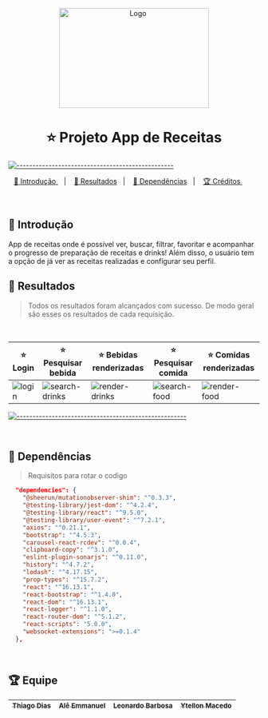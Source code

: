 <p align="center">
  <img src="https://cdn-icons-png.flaticon.com/512/683/683488.png" alt="Logo" width="300" height="200" />
</p>

<h1 align="center"> ⭐ Projeto App de Receitas </h1>

[![-------------------------------------------------](https://raw.githubusercontent.com/andreasbm/readme/master/assets/lines/colored.png)](#table-of-contents)

<p align="center">
  <a href="#Introdução"> 🧩 Introdução </a>&nbsp;&nbsp;&nbsp;|&nbsp;&nbsp;&nbsp;
  <a href="#Resultados"> 🚀 Resultados</a>&nbsp;&nbsp;&nbsp;|&nbsp;&nbsp;&nbsp;
  <a href="#Dependências"> 🧪 Dependências</a>&nbsp;&nbsp;&nbsp;|&nbsp;&nbsp;&nbsp;
  <a href="#Creditos"> 🏆 Créditos </a>&nbsp;&nbsp;&nbsp;&nbsp;&nbsp;&nbsp;
</p>

<br/>


<a id="Introdução"></a>
## 🧩 Introdução 

App de receitas onde é possível ver, buscar, filtrar, favoritar e acompanhar o progresso de preparação de receitas e drinks! Além disso, o usuário tem a opção de já ver as receitas realizadas e configurar seu perfil.
<br/>


<a id="Resultados"></a>
## 🚀 Resultados 
  > Todos os resultados foram alcançados com sucesso. De modo geral são esses os resultados de cada requisição. 


<br/> 

⭐ Login | ⭐ Pesquisar bebida | ⭐ Bebidas renderizadas | ⭐ Pesquisar comida | ⭐ Comidas renderizadas 
|---|---|---|---|---|
![login](https://user-images.githubusercontent.com/61299540/222635332-8358d380-d1c2-4511-a7b6-5f1dae3b9c2c.png)| ![search-drinks](https://user-images.githubusercontent.com/61299540/222635325-0c1dfc0b-224b-4bb9-bbd9-d319267d223b.png) | ![render-drinks](https://user-images.githubusercontent.com/61299540/222635321-0f957a54-48b7-4ecd-ae8a-b0c7a7cbd30a.png) | ![search-food](https://user-images.githubusercontent.com/61299540/222635331-d7a5a4dc-b6e4-4ca2-9512-922b696538b4.png) | ![render-food](https://user-images.githubusercontent.com/61299540/222635328-c001b990-e685-48fc-b029-8a7517a6c833.png)
  
[![-----------------------------------------------------](https://raw.githubusercontent.com/andreasbm/readme/master/assets/lines/colored.png)](#table-of-contents)

<br />   

<a id="Dependências"></a>
## 🧪 Dependências
> Requisitos para rotar o codigo

```JSON
  "dependencies": {
    "@sheerun/mutationobserver-shim": "^0.3.3",
    "@testing-library/jest-dom": "^4.2.4",
    "@testing-library/react": "^9.5.0",
    "@testing-library/user-event": "^7.2.1",
    "axios": "^0.21.1",
    "bootstrap": "^4.5.3",
    "carousel-react-rcdev": "^0.0.4",
    "clipboard-copy": "^3.1.0",
    "eslint-plugin-sonarjs": "^0.11.0",
    "history": "^4.7.2",
    "lodash": "^4.17.15",
    "prop-types": "^15.7.2",
    "react": "^16.13.1",
    "react-bootstrap": "^1.4.0",
    "react-dom": "^16.13.1",
    "react-logger": "^1.1.0",
    "react-router-dom": "^5.1.2",
    "react-scripts": "5.0.0",
    "websocket-extensions": ">=0.1.4"
  },
```

<br /> 

<a id="Creditos"></a>
## 🏆 Equipe

<div > 

| [<sub> Thiago Dias </sub>](https://www.linkedin.com/in/thiago-dias-dev/) | [<sub> Alê Emmanuel </sub>](https://www.linkedin.com/in/alê-emmanuel-rabelo-guedes/) | [<sub> Leonardo Barbosa </sub>](https://www.linkedin.com/in/leobarbosa-dev/) | [<sub>  Ytellon Macedo </sub>](https://www.linkedin.com/in/ytellon/) |
|---|---|---|---|
</div> 
